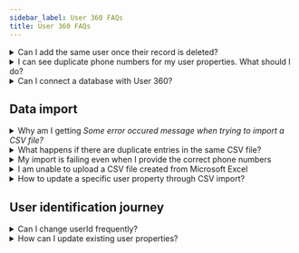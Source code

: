 ```yaml
---
sidebar_label: User 360 FAQs
title: User 360 FAQs
---
```


<details>

<summary>
Can I add the same user once their record is deleted?</summary>

Yes, you can add the account again once it has been deleted.
</details>



<details>

<summary>
I can see duplicate phone numbers for my user properties. What should I do?</summary>

User 360 verifies uniqueness solely based on the userId. Therefore, to avoid duplicate phone numbers, make sure that the phone number is set as your userId. This will ensure that each user's phone number is unique in the system.
</details>


<details>
<summary>Can I connect a database with User 360?</summary>

Usecase: I currently store the details of users who click the "STOP" button to unsubscribe from my campaign. I want to integrate this information with User 360 to ensure that campaigns are not sent to those users. Is it possible to use User360 instead of a separate database to store the list of unsubscribers?<br/>


1. **Store user responses directly to User360 table**: You can store the user responses in a user property which saves it directly in User360. This allows you to associate the unsubscribe information with each user profile. For more details, refer to the documentation on [Storing conversation data in User 360](https://docs.yellow.ai/docs/platform_concepts/engagement/cdp/user_data/store_conv_data).
2. **Using events and user APIs**: You can use Events and user APIs to store user data to user 360. For more details, see  [Events and User APIs](https://docs.yellow.ai/docs/platform_concepts/engagement/cdp/enriching_user_profiles/send_user_data_event_rest_api).




</details>


## Data import

<details>

<summary>Why am I getting <i>Some error occured message when trying to import a CSV file?</i></summary>

Ensure that the CSV file does not contain exponential notation. 

<img src="https://i.imgur.com/2XH9VE6.png" width="70%"/>

</details>


<details>
<summary>What happens if there are duplicate entries in the same CSV file?</summary>

The records will be updated based on the sequence as per the configuration. In other words, the record that appears first in the CSV file will be added first, and subsequent duplicate entries will be processed in the order they appear.

</details>

<details>
<summary>My import is failing even when I provide the correct phone numbers</summary>

To successfully import the phone user property, it is mandatory to include the country code along with the phone number. If the country code is not provided, the validation process will fail. For more detailed information, see [how to create CSV file](https://docs.yellow.ai/docs/platform_concepts/engagement/cdp/user_data/import_users#step-1-create-csv-file-with-user-details).
</details>

<details>
<summary>I am unable to upload a CSV file created from Microsoft Excel</summary>
When saving the file from Excel, select the option to save it as <b>CSV (Comma delimited)</b>. This will ensure that the file is saved in the appropriate CSV format, making it compatible for uploading to the platform.<br/>

<center><img src="/img/cdp/csvFile.png" width="70%"/></center>

</details>

<details>
<summary>
How to update a specific user property through CSV import?
</summary>

1. **Prepare your CSV file**: Ensure that your CSV file contains the necessary columns, including the "UserId" column and the column you want to update.

2. **Start the import process**: Initiate the import process and select the CSV file you prepared in step 1. Follow the prompts to proceed to the mapping screen.

3. **Map the property to update**: In the Map properties screen, map the column that you want to update and select the column that corresponds to "userId".

4. **Resolve conflicts**: In the resolve conflict screen, select "Update existing data".

5. Proceed with the other steps.

For detailed procedure, refer to the [Import users documentation](https://docs.yellow.ai/docs/platform_concepts/engagement/cdp/user_data/import_users#step-2-import-csv-file).
</details>


## User identification journey

<details>

<summary>Can I change userId frequently?</summary>

You cannot update a userId once captured. If you try to capture a new userId in the same session, a new record is created with that specific identifier. For more details, see [What happens when the userId is recaptured](https://docs.yellow.ai/docs/platform_concepts/engagement/cdp/user_data/data_capture_convers#what-happens-when-the-userid-is-recaptured).

</details>

<details>

<summary>How can I update existing user properties?</summary>

You can update existing user properties by identifying the user and recapturing the user properties that you would like to update. However, you cannot update the userId. For more details, see [Store conversational data in User360](https://docs.yellow.ai/docs/platform_concepts/engagement/cdp/user_data/store_conv_data#update-user-properties-through-bot-conversations)
</details>


